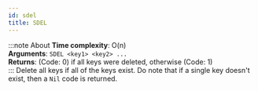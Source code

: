 ```yaml
---
id: sdel
title: SDEL
---
```

:::note About
**Time complexity**: O(n)  
**Arguments**: `SDEL <key1> <key2> ...`  
**Returns**: (Code: 0) if all keys were deleted, otherwise (Code: 1)  
:::
Delete all keys if all of the keys exist. Do note that if a single key doesn't exist, then a `Nil` code is returned.